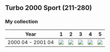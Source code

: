 ## Turbo 2000 Sport (211-280)

### My collection

|       Year        |                                                                                                                1                                                                                                                 |                                                                                                                2                                                                                                                 |                                                                                                                3                                                                                                                 |                                                                                                                4                                                                                                                 |                                                                                                                5                                                                                                                 |
|:-----------------:|:--------------------------------------------------------------------------------------------------------------------------------------------------------------------------------------------------------------------------------:|:--------------------------------------------------------------------------------------------------------------------------------------------------------------------------------------------------------------------------------:|:--------------------------------------------------------------------------------------------------------------------------------------------------------------------------------------------------------------------------------:|:--------------------------------------------------------------------------------------------------------------------------------------------------------------------------------------------------------------------------------:|:--------------------------------------------------------------------------------------------------------------------------------------------------------------------------------------------------------------------------------:|
| 2000 04 - 2001 04 | [<img src='thumbnails/outer/2000_04_-_2001_04.1.0.png'>](https://raw.githubusercontent.com/vlegchilkin/collection/72ea4904c00de34bffa663b01aea77c22424e4cb/gum_wrappers/kent/turbo/2000/211-280/outer/2000_04_-_2001_04.1.0.png) | [<img src='thumbnails/outer/2000_04_-_2001_04.2.0.png'>](https://raw.githubusercontent.com/vlegchilkin/collection/72ea4904c00de34bffa663b01aea77c22424e4cb/gum_wrappers/kent/turbo/2000/211-280/outer/2000_04_-_2001_04.2.0.png) | [<img src='thumbnails/outer/2000_04_-_2001_04.3.0.png'>](https://raw.githubusercontent.com/vlegchilkin/collection/72ea4904c00de34bffa663b01aea77c22424e4cb/gum_wrappers/kent/turbo/2000/211-280/outer/2000_04_-_2001_04.3.0.png) | [<img src='thumbnails/outer/2000_04_-_2001_04.4.5.png'>](https://raw.githubusercontent.com/vlegchilkin/collection/72ea4904c00de34bffa663b01aea77c22424e4cb/gum_wrappers/kent/turbo/2000/211-280/outer/2000_04_-_2001_04.4.5.png) | [<img src='thumbnails/outer/2000_04_-_2001_04.5.5.png'>](https://raw.githubusercontent.com/vlegchilkin/collection/72ea4904c00de34bffa663b01aea77c22424e4cb/gum_wrappers/kent/turbo/2000/211-280/outer/2000_04_-_2001_04.5.5.png) |

<span style="display: inline-block;">
	<a href='https://raw.githubusercontent.com/vlegchilkin/collection/2362283a52140b2a2aacd7455df0d0a70ee271ff/gum_wrappers/kent/turbo/2000/211-280/inner/211.5.png' title=''><img src='thumbnails/inner/211.5.png' alt=''></a>
</span>
<span style="display: inline-block;">
	<a href='https://raw.githubusercontent.com/vlegchilkin/collection/2362283a52140b2a2aacd7455df0d0a70ee271ff/gum_wrappers/kent/turbo/2000/211-280/inner/212.5.png' title=''><img src='thumbnails/inner/212.5.png' alt=''></a>
</span>
<span style="display: inline-block;">
	<a href='https://raw.githubusercontent.com/vlegchilkin/collection/2362283a52140b2a2aacd7455df0d0a70ee271ff/gum_wrappers/kent/turbo/2000/211-280/inner/213.5.png' title=''><img src='thumbnails/inner/213.5.png' alt=''></a>
</span>
<span style="display: inline-block;">
	<a href='https://raw.githubusercontent.com/vlegchilkin/collection/2362283a52140b2a2aacd7455df0d0a70ee271ff/gum_wrappers/kent/turbo/2000/211-280/inner/214.4.png' title=''><img src='thumbnails/inner/214.4.png' alt=''></a>
</span>
<span style="display: inline-block;">
	<a href='https://raw.githubusercontent.com/vlegchilkin/collection/2362283a52140b2a2aacd7455df0d0a70ee271ff/gum_wrappers/kent/turbo/2000/211-280/inner/215.5.png' title=''><img src='thumbnails/inner/215.5.png' alt=''></a>
</span>
<span style="display: inline-block;">
	<a href='https://raw.githubusercontent.com/vlegchilkin/collection/2362283a52140b2a2aacd7455df0d0a70ee271ff/gum_wrappers/kent/turbo/2000/211-280/inner/216.5.png' title=''><img src='thumbnails/inner/216.5.png' alt=''></a>
</span>
<span style="display: inline-block;">
	<a href='https://raw.githubusercontent.com/vlegchilkin/collection/2362283a52140b2a2aacd7455df0d0a70ee271ff/gum_wrappers/kent/turbo/2000/211-280/inner/217.5.png' title=''><img src='thumbnails/inner/217.5.png' alt=''></a>
</span>
<span style="display: inline-block;">
	<a href='https://raw.githubusercontent.com/vlegchilkin/collection/2362283a52140b2a2aacd7455df0d0a70ee271ff/gum_wrappers/kent/turbo/2000/211-280/inner/218.5.png' title=''><img src='thumbnails/inner/218.5.png' alt=''></a>
</span>
<span style="display: inline-block;">
	<a href='https://raw.githubusercontent.com/vlegchilkin/collection/2362283a52140b2a2aacd7455df0d0a70ee271ff/gum_wrappers/kent/turbo/2000/211-280/inner/219.4.png' title=''><img src='thumbnails/inner/219.4.png' alt=''></a>
</span>
<span style="display: inline-block;">
	<a href='https://raw.githubusercontent.com/vlegchilkin/collection/2362283a52140b2a2aacd7455df0d0a70ee271ff/gum_wrappers/kent/turbo/2000/211-280/inner/220.5.png' title=''><img src='thumbnails/inner/220.5.png' alt=''></a>
</span>
<span style="display: inline-block;">
	<a href='https://raw.githubusercontent.com/vlegchilkin/collection/2362283a52140b2a2aacd7455df0d0a70ee271ff/gum_wrappers/kent/turbo/2000/211-280/inner/221.5.png' title=''><img src='thumbnails/inner/221.5.png' alt=''></a>
</span>
<span style="display: inline-block;">
	<a href='https://raw.githubusercontent.com/vlegchilkin/collection/2362283a52140b2a2aacd7455df0d0a70ee271ff/gum_wrappers/kent/turbo/2000/211-280/inner/222.5.png' title=''><img src='thumbnails/inner/222.5.png' alt=''></a>
</span>
<span style="display: inline-block;">
	<a href='https://raw.githubusercontent.com/vlegchilkin/collection/2362283a52140b2a2aacd7455df0d0a70ee271ff/gum_wrappers/kent/turbo/2000/211-280/inner/223.5.png' title=''><img src='thumbnails/inner/223.5.png' alt=''></a>
</span>
<span style="display: inline-block;">
	<a href='https://raw.githubusercontent.com/vlegchilkin/collection/2362283a52140b2a2aacd7455df0d0a70ee271ff/gum_wrappers/kent/turbo/2000/211-280/inner/224.5.png' title=''><img src='thumbnails/inner/224.5.png' alt=''></a>
</span>
<span style="display: inline-block;">
	<a href='https://raw.githubusercontent.com/vlegchilkin/collection/2362283a52140b2a2aacd7455df0d0a70ee271ff/gum_wrappers/kent/turbo/2000/211-280/inner/225.5.png' title=''><img src='thumbnails/inner/225.5.png' alt=''></a>
</span>
<span style="display: inline-block;">
	<a href='https://raw.githubusercontent.com/vlegchilkin/collection/2362283a52140b2a2aacd7455df0d0a70ee271ff/gum_wrappers/kent/turbo/2000/211-280/inner/226.5.png' title=''><img src='thumbnails/inner/226.5.png' alt=''></a>
</span>
<span style="display: inline-block;">
	<a href='https://raw.githubusercontent.com/vlegchilkin/collection/2362283a52140b2a2aacd7455df0d0a70ee271ff/gum_wrappers/kent/turbo/2000/211-280/inner/227.5.png' title=''><img src='thumbnails/inner/227.5.png' alt=''></a>
</span>
<span style="display: inline-block;">
	<a href='https://raw.githubusercontent.com/vlegchilkin/collection/2362283a52140b2a2aacd7455df0d0a70ee271ff/gum_wrappers/kent/turbo/2000/211-280/inner/228.5.png' title=''><img src='thumbnails/inner/228.5.png' alt=''></a>
</span>
<span style="display: inline-block;">
	<a href='https://raw.githubusercontent.com/vlegchilkin/collection/2362283a52140b2a2aacd7455df0d0a70ee271ff/gum_wrappers/kent/turbo/2000/211-280/inner/229.5.png' title=''><img src='thumbnails/inner/229.5.png' alt=''></a>
</span>
<span style="display: inline-block;">
	<a href='https://raw.githubusercontent.com/vlegchilkin/collection/2362283a52140b2a2aacd7455df0d0a70ee271ff/gum_wrappers/kent/turbo/2000/211-280/inner/230.4.png' title=''><img src='thumbnails/inner/230.4.png' alt=''></a>
</span>
<span style="display: inline-block;">
	<a href='https://raw.githubusercontent.com/vlegchilkin/collection/2362283a52140b2a2aacd7455df0d0a70ee271ff/gum_wrappers/kent/turbo/2000/211-280/inner/231.5.png' title=''><img src='thumbnails/inner/231.5.png' alt=''></a>
</span>
<span style="display: inline-block;">
	<a href='https://raw.githubusercontent.com/vlegchilkin/collection/2362283a52140b2a2aacd7455df0d0a70ee271ff/gum_wrappers/kent/turbo/2000/211-280/inner/232.5.png' title=''><img src='thumbnails/inner/232.5.png' alt=''></a>
</span>
<span style="display: inline-block;">
	<a href='https://raw.githubusercontent.com/vlegchilkin/collection/2362283a52140b2a2aacd7455df0d0a70ee271ff/gum_wrappers/kent/turbo/2000/211-280/inner/233.5.png' title=''><img src='thumbnails/inner/233.5.png' alt=''></a>
</span>
<span style="display: inline-block;">
	<a href='https://raw.githubusercontent.com/vlegchilkin/collection/2362283a52140b2a2aacd7455df0d0a70ee271ff/gum_wrappers/kent/turbo/2000/211-280/inner/234.5.png' title=''><img src='thumbnails/inner/234.5.png' alt=''></a>
</span>
<span style="display: inline-block;">
	<a href='https://raw.githubusercontent.com/vlegchilkin/collection/2362283a52140b2a2aacd7455df0d0a70ee271ff/gum_wrappers/kent/turbo/2000/211-280/inner/235.5.png' title=''><img src='thumbnails/inner/235.5.png' alt=''></a>
</span>
<span style="display: inline-block;">
	<a href='https://raw.githubusercontent.com/vlegchilkin/collection/2362283a52140b2a2aacd7455df0d0a70ee271ff/gum_wrappers/kent/turbo/2000/211-280/inner/236.5.png' title=''><img src='thumbnails/inner/236.5.png' alt=''></a>
</span>
<span style="display: inline-block;">
	<a href='https://raw.githubusercontent.com/vlegchilkin/collection/2362283a52140b2a2aacd7455df0d0a70ee271ff/gum_wrappers/kent/turbo/2000/211-280/inner/237.5.png' title=''><img src='thumbnails/inner/237.5.png' alt=''></a>
</span>
<span style="display: inline-block;">
	<a href='https://raw.githubusercontent.com/vlegchilkin/collection/2362283a52140b2a2aacd7455df0d0a70ee271ff/gum_wrappers/kent/turbo/2000/211-280/inner/238.5.png' title=''><img src='thumbnails/inner/238.5.png' alt=''></a>
</span>
<span style="display: inline-block;">
	<a href='https://raw.githubusercontent.com/vlegchilkin/collection/2362283a52140b2a2aacd7455df0d0a70ee271ff/gum_wrappers/kent/turbo/2000/211-280/inner/239.5.png' title=''><img src='thumbnails/inner/239.5.png' alt=''></a>
</span>
<span style="display: inline-block;">
	<a href='https://raw.githubusercontent.com/vlegchilkin/collection/2362283a52140b2a2aacd7455df0d0a70ee271ff/gum_wrappers/kent/turbo/2000/211-280/inner/240.4.png' title=''><img src='thumbnails/inner/240.4.png' alt=''></a>
</span>
<span style="display: inline-block;">
	<a href='https://raw.githubusercontent.com/vlegchilkin/collection/2362283a52140b2a2aacd7455df0d0a70ee271ff/gum_wrappers/kent/turbo/2000/211-280/inner/241.4.png' title=''><img src='thumbnails/inner/241.4.png' alt=''></a>
</span>
<span style="display: inline-block;">
	<a href='https://raw.githubusercontent.com/vlegchilkin/collection/2362283a52140b2a2aacd7455df0d0a70ee271ff/gum_wrappers/kent/turbo/2000/211-280/inner/242.5.png' title=''><img src='thumbnails/inner/242.5.png' alt=''></a>
</span>
<span style="display: inline-block;">
	<a href='https://raw.githubusercontent.com/vlegchilkin/collection/2362283a52140b2a2aacd7455df0d0a70ee271ff/gum_wrappers/kent/turbo/2000/211-280/inner/243.5.png' title=''><img src='thumbnails/inner/243.5.png' alt=''></a>
</span>
<span style="display: inline-block;">
	<a href='https://raw.githubusercontent.com/vlegchilkin/collection/2362283a52140b2a2aacd7455df0d0a70ee271ff/gum_wrappers/kent/turbo/2000/211-280/inner/244.5.png' title=''><img src='thumbnails/inner/244.5.png' alt=''></a>
</span>
<span style="display: inline-block;">
	<a href='https://raw.githubusercontent.com/vlegchilkin/collection/2362283a52140b2a2aacd7455df0d0a70ee271ff/gum_wrappers/kent/turbo/2000/211-280/inner/245.5.png' title=''><img src='thumbnails/inner/245.5.png' alt=''></a>
</span>
<span style="display: inline-block;">
	<a href='https://raw.githubusercontent.com/vlegchilkin/collection/2362283a52140b2a2aacd7455df0d0a70ee271ff/gum_wrappers/kent/turbo/2000/211-280/inner/246.5.png' title=''><img src='thumbnails/inner/246.5.png' alt=''></a>
</span>
<span style="display: inline-block;">
	<a href='https://raw.githubusercontent.com/vlegchilkin/collection/2362283a52140b2a2aacd7455df0d0a70ee271ff/gum_wrappers/kent/turbo/2000/211-280/inner/247.5.png' title=''><img src='thumbnails/inner/247.5.png' alt=''></a>
</span>
<span style="display: inline-block;">
	<a href='https://raw.githubusercontent.com/vlegchilkin/collection/2362283a52140b2a2aacd7455df0d0a70ee271ff/gum_wrappers/kent/turbo/2000/211-280/inner/248.5.png' title=''><img src='thumbnails/inner/248.5.png' alt=''></a>
</span>
<span style="display: inline-block;">
	<a href='https://raw.githubusercontent.com/vlegchilkin/collection/2362283a52140b2a2aacd7455df0d0a70ee271ff/gum_wrappers/kent/turbo/2000/211-280/inner/249.5.png' title=''><img src='thumbnails/inner/249.5.png' alt=''></a>
</span>
<span style="display: inline-block;">
	<a href='https://raw.githubusercontent.com/vlegchilkin/collection/2362283a52140b2a2aacd7455df0d0a70ee271ff/gum_wrappers/kent/turbo/2000/211-280/inner/250.5.png' title=''><img src='thumbnails/inner/250.5.png' alt=''></a>
</span>
<span style="display: inline-block;">
	<a href='https://raw.githubusercontent.com/vlegchilkin/collection/2362283a52140b2a2aacd7455df0d0a70ee271ff/gum_wrappers/kent/turbo/2000/211-280/inner/251.5.png' title=''><img src='thumbnails/inner/251.5.png' alt=''></a>
</span>
<span style="display: inline-block;">
	<a href='https://raw.githubusercontent.com/vlegchilkin/collection/2362283a52140b2a2aacd7455df0d0a70ee271ff/gum_wrappers/kent/turbo/2000/211-280/inner/252.5.png' title=''><img src='thumbnails/inner/252.5.png' alt=''></a>
</span>
<span style="display: inline-block;">
	<a href='https://raw.githubusercontent.com/vlegchilkin/collection/2362283a52140b2a2aacd7455df0d0a70ee271ff/gum_wrappers/kent/turbo/2000/211-280/inner/253.5.png' title=''><img src='thumbnails/inner/253.5.png' alt=''></a>
</span>
<span style="display: inline-block;">
	<a href='https://raw.githubusercontent.com/vlegchilkin/collection/2362283a52140b2a2aacd7455df0d0a70ee271ff/gum_wrappers/kent/turbo/2000/211-280/inner/254.5.png' title=''><img src='thumbnails/inner/254.5.png' alt=''></a>
</span>
<span style="display: inline-block;">
	<a href='https://raw.githubusercontent.com/vlegchilkin/collection/2362283a52140b2a2aacd7455df0d0a70ee271ff/gum_wrappers/kent/turbo/2000/211-280/inner/255.5.png' title=''><img src='thumbnails/inner/255.5.png' alt=''></a>
</span>
<span style="display: inline-block;">
	<a href='https://raw.githubusercontent.com/vlegchilkin/collection/2362283a52140b2a2aacd7455df0d0a70ee271ff/gum_wrappers/kent/turbo/2000/211-280/inner/256.5.png' title=''><img src='thumbnails/inner/256.5.png' alt=''></a>
</span>
<span style="display: inline-block;">
	<a href='https://raw.githubusercontent.com/vlegchilkin/collection/2362283a52140b2a2aacd7455df0d0a70ee271ff/gum_wrappers/kent/turbo/2000/211-280/inner/257.5.png' title=''><img src='thumbnails/inner/257.5.png' alt=''></a>
</span>
<span style="display: inline-block;">
	<a href='https://raw.githubusercontent.com/vlegchilkin/collection/2362283a52140b2a2aacd7455df0d0a70ee271ff/gum_wrappers/kent/turbo/2000/211-280/inner/258.5.png' title=''><img src='thumbnails/inner/258.5.png' alt=''></a>
</span>
<span style="display: inline-block;">
	<a href='https://raw.githubusercontent.com/vlegchilkin/collection/2362283a52140b2a2aacd7455df0d0a70ee271ff/gum_wrappers/kent/turbo/2000/211-280/inner/259.5.png' title=''><img src='thumbnails/inner/259.5.png' alt=''></a>
</span>
<span style="display: inline-block;">
	<a href='https://raw.githubusercontent.com/vlegchilkin/collection/2362283a52140b2a2aacd7455df0d0a70ee271ff/gum_wrappers/kent/turbo/2000/211-280/inner/260.5.png' title=''><img src='thumbnails/inner/260.5.png' alt=''></a>
</span>
<span style="display: inline-block;">
	<a href='https://raw.githubusercontent.com/vlegchilkin/collection/2362283a52140b2a2aacd7455df0d0a70ee271ff/gum_wrappers/kent/turbo/2000/211-280/inner/261.5.png' title=''><img src='thumbnails/inner/261.5.png' alt=''></a>
</span>
<span style="display: inline-block;">
	<a href='https://raw.githubusercontent.com/vlegchilkin/collection/2362283a52140b2a2aacd7455df0d0a70ee271ff/gum_wrappers/kent/turbo/2000/211-280/inner/262.5.png' title=''><img src='thumbnails/inner/262.5.png' alt=''></a>
</span>
<span style="display: inline-block;">
	<a href='https://raw.githubusercontent.com/vlegchilkin/collection/2362283a52140b2a2aacd7455df0d0a70ee271ff/gum_wrappers/kent/turbo/2000/211-280/inner/263.5.png' title=''><img src='thumbnails/inner/263.5.png' alt=''></a>
</span>
<span style="display: inline-block;">
	<a href='https://raw.githubusercontent.com/vlegchilkin/collection/2362283a52140b2a2aacd7455df0d0a70ee271ff/gum_wrappers/kent/turbo/2000/211-280/inner/264.4.png' title=''><img src='thumbnails/inner/264.4.png' alt=''></a>
</span>
<span style="display: inline-block;">
	<a href='https://raw.githubusercontent.com/vlegchilkin/collection/2362283a52140b2a2aacd7455df0d0a70ee271ff/gum_wrappers/kent/turbo/2000/211-280/inner/265.5.png' title=''><img src='thumbnails/inner/265.5.png' alt=''></a>
</span>
<span style="display: inline-block;">
	<a href='https://raw.githubusercontent.com/vlegchilkin/collection/2362283a52140b2a2aacd7455df0d0a70ee271ff/gum_wrappers/kent/turbo/2000/211-280/inner/266.5.png' title=''><img src='thumbnails/inner/266.5.png' alt=''></a>
</span>
<span style="display: inline-block;">
	<a href='https://raw.githubusercontent.com/vlegchilkin/collection/2362283a52140b2a2aacd7455df0d0a70ee271ff/gum_wrappers/kent/turbo/2000/211-280/inner/267.5.png' title=''><img src='thumbnails/inner/267.5.png' alt=''></a>
</span>
<span style="display: inline-block;">
	<a href='https://raw.githubusercontent.com/vlegchilkin/collection/2362283a52140b2a2aacd7455df0d0a70ee271ff/gum_wrappers/kent/turbo/2000/211-280/inner/268.5.png' title=''><img src='thumbnails/inner/268.5.png' alt=''></a>
</span>
<span style="display: inline-block;">
	<a href='https://raw.githubusercontent.com/vlegchilkin/collection/2362283a52140b2a2aacd7455df0d0a70ee271ff/gum_wrappers/kent/turbo/2000/211-280/inner/269.5.png' title=''><img src='thumbnails/inner/269.5.png' alt=''></a>
</span>
<span style="display: inline-block;">
	<a href='https://raw.githubusercontent.com/vlegchilkin/collection/2362283a52140b2a2aacd7455df0d0a70ee271ff/gum_wrappers/kent/turbo/2000/211-280/inner/270.5.png' title=''><img src='thumbnails/inner/270.5.png' alt=''></a>
</span>
<span style="display: inline-block;">
	<a href='https://raw.githubusercontent.com/vlegchilkin/collection/2362283a52140b2a2aacd7455df0d0a70ee271ff/gum_wrappers/kent/turbo/2000/211-280/inner/271.4.png' title=''><img src='thumbnails/inner/271.4.png' alt=''></a>
</span>
<span style="display: inline-block;">
	<a href='https://raw.githubusercontent.com/vlegchilkin/collection/2362283a52140b2a2aacd7455df0d0a70ee271ff/gum_wrappers/kent/turbo/2000/211-280/inner/272.3.png' title=''><img src='thumbnails/inner/272.3.png' alt=''></a>
</span>
<span style="display: inline-block;">
	<a href='https://raw.githubusercontent.com/vlegchilkin/collection/2362283a52140b2a2aacd7455df0d0a70ee271ff/gum_wrappers/kent/turbo/2000/211-280/inner/273.5.png' title=''><img src='thumbnails/inner/273.5.png' alt=''></a>
</span>
<span style="display: inline-block;">
	<a href='https://raw.githubusercontent.com/vlegchilkin/collection/2362283a52140b2a2aacd7455df0d0a70ee271ff/gum_wrappers/kent/turbo/2000/211-280/inner/274.5.png' title=''><img src='thumbnails/inner/274.5.png' alt=''></a>
</span>
<span style="display: inline-block;">
	<a href='https://raw.githubusercontent.com/vlegchilkin/collection/2362283a52140b2a2aacd7455df0d0a70ee271ff/gum_wrappers/kent/turbo/2000/211-280/inner/275.5.png' title=''><img src='thumbnails/inner/275.5.png' alt=''></a>
</span>
<span style="display: inline-block;">
	<a href='https://raw.githubusercontent.com/vlegchilkin/collection/2362283a52140b2a2aacd7455df0d0a70ee271ff/gum_wrappers/kent/turbo/2000/211-280/inner/276.5.png' title=''><img src='thumbnails/inner/276.5.png' alt=''></a>
</span>
<span style="display: inline-block;">
	<a href='https://raw.githubusercontent.com/vlegchilkin/collection/2362283a52140b2a2aacd7455df0d0a70ee271ff/gum_wrappers/kent/turbo/2000/211-280/inner/277.5.png' title=''><img src='thumbnails/inner/277.5.png' alt=''></a>
</span>
<span style="display: inline-block;">
	<a href='https://raw.githubusercontent.com/vlegchilkin/collection/2362283a52140b2a2aacd7455df0d0a70ee271ff/gum_wrappers/kent/turbo/2000/211-280/inner/278.5.png' title=''><img src='thumbnails/inner/278.5.png' alt=''></a>
</span>
<span style="display: inline-block;">
	<a href='https://raw.githubusercontent.com/vlegchilkin/collection/2362283a52140b2a2aacd7455df0d0a70ee271ff/gum_wrappers/kent/turbo/2000/211-280/inner/279.5.png' title=''><img src='thumbnails/inner/279.5.png' alt=''></a>
</span>
<span style="display: inline-block;">
	<a href='https://raw.githubusercontent.com/vlegchilkin/collection/2362283a52140b2a2aacd7455df0d0a70ee271ff/gum_wrappers/kent/turbo/2000/211-280/inner/280.5.png' title=''><img src='thumbnails/inner/280.5.png' alt=''></a>
</span>

